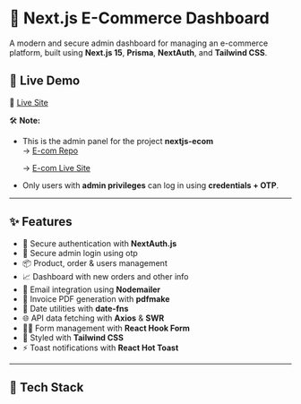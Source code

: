 # 🛒 Next.js E-Commerce Dashboard

A modern and secure admin dashboard for managing an e-commerce platform, built using **Next.js 15**, **Prisma**, **NextAuth**, and **Tailwind CSS**.


## 🚀 Live Demo

🔗 [Live Site](https://nextjs-ecom-admin-panel.vercel.app)

🛠 **Note:**
- This is the admin panel for the project **nextjs-ecom**  
  → [E-com Repo](https://github.com/aman8990/nextjs-ecom)
  
  → [E-com Live Site](https://nextjs-ecom-ochre.vercel.app)
- Only users with **admin privileges** can log in using **credentials + OTP**.

---

## ✨ Features

- 🔐 Secure authentication with **NextAuth.js**
- 🔐 Secure admin login using otp
- 📦 Product, order & users management
- 📈 Dashboard with new orders and other info
- 📧 Email integration using **Nodemailer**
- 📄 Invoice PDF generation with **pdfmake**
- 📅 Date utilities with **date-fns**
- 🌐 API data fetching with **Axios** & **SWR**
- 🧙‍♂️ Form management with **React Hook Form**
- 💅 Styled with **Tailwind CSS**
- ⚡ Toast notifications with **React Hot Toast**

---

## 🧰 Tech Stack
